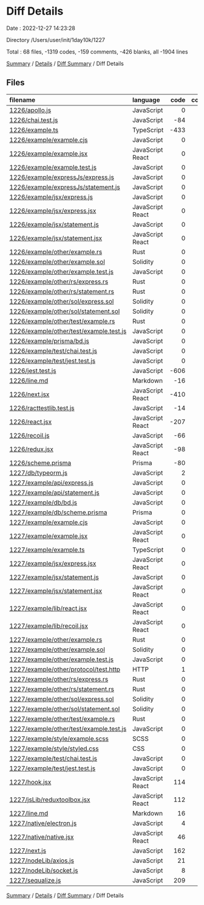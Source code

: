 # Diff Details

Date : 2022-12-27 14:23:28

Directory /Users/user/init/1day10k/1227

Total : 68 files,  -1319 codes, -159 comments, -426 blanks, all -1904 lines

[Summary](results.md) / [Details](details.md) / [Diff Summary](diff.md) / Diff Details

## Files
| filename | language | code | comment | blank | total |
| :--- | :--- | ---: | ---: | ---: | ---: |
| [1226/apollo.js](/1226/apollo.js) | JavaScript | 0 | 0 | -1 | -1 |
| [1226/chai.test.js](/1226/chai.test.js) | JavaScript | -84 | -70 | -72 | -226 |
| [1226/example.ts](/1226/example.ts) | TypeScript | -433 | -61 | -78 | -572 |
| [1226/example/example.cjs](/1226/example/example.cjs) | JavaScript | 0 | 0 | -1 | -1 |
| [1226/example/example.jsx](/1226/example/example.jsx) | JavaScript React | 0 | 0 | -1 | -1 |
| [1226/example/example.test.js](/1226/example/example.test.js) | JavaScript | 0 | 0 | -1 | -1 |
| [1226/example/expressJs/express.js](/1226/example/expressJs/express.js) | JavaScript | 0 | 0 | -1 | -1 |
| [1226/example/expressJs/statement.js](/1226/example/expressJs/statement.js) | JavaScript | 0 | 0 | -1 | -1 |
| [1226/example/jsx/express.js](/1226/example/jsx/express.js) | JavaScript | 0 | 0 | -1 | -1 |
| [1226/example/jsx/express.jsx](/1226/example/jsx/express.jsx) | JavaScript React | 0 | 0 | -1 | -1 |
| [1226/example/jsx/statement.js](/1226/example/jsx/statement.js) | JavaScript | 0 | 0 | -1 | -1 |
| [1226/example/jsx/statement.jsx](/1226/example/jsx/statement.jsx) | JavaScript React | 0 | 0 | -1 | -1 |
| [1226/example/other/example.rs](/1226/example/other/example.rs) | Rust | 0 | 0 | -1 | -1 |
| [1226/example/other/example.sol](/1226/example/other/example.sol) | Solidity | 0 | 0 | -1 | -1 |
| [1226/example/other/example.test.js](/1226/example/other/example.test.js) | JavaScript | 0 | 0 | -1 | -1 |
| [1226/example/other/rs/express.rs](/1226/example/other/rs/express.rs) | Rust | 0 | 0 | -1 | -1 |
| [1226/example/other/rs/statement.rs](/1226/example/other/rs/statement.rs) | Rust | 0 | 0 | -1 | -1 |
| [1226/example/other/sol/express.sol](/1226/example/other/sol/express.sol) | Solidity | 0 | 0 | -1 | -1 |
| [1226/example/other/sol/statement.sol](/1226/example/other/sol/statement.sol) | Solidity | 0 | 0 | -1 | -1 |
| [1226/example/other/test/example.rs](/1226/example/other/test/example.rs) | Rust | 0 | 0 | -1 | -1 |
| [1226/example/other/test/example.test.js](/1226/example/other/test/example.test.js) | JavaScript | 0 | 0 | -1 | -1 |
| [1226/example/prisma/bd.js](/1226/example/prisma/bd.js) | JavaScript | 0 | 0 | -1 | -1 |
| [1226/example/test/chai.test.js](/1226/example/test/chai.test.js) | JavaScript | 0 | 0 | -1 | -1 |
| [1226/example/test/jest.test.js](/1226/example/test/jest.test.js) | JavaScript | 0 | 0 | -1 | -1 |
| [1226/jest.test.js](/1226/jest.test.js) | JavaScript | -606 | -103 | -185 | -894 |
| [1226/line.md](/1226/line.md) | Markdown | -16 | 0 | -1 | -17 |
| [1226/next.jsx](/1226/next.jsx) | JavaScript React | -410 | -69 | -115 | -594 |
| [1226/racttestlib.test.js](/1226/racttestlib.test.js) | JavaScript | -14 | -5 | -7 | -26 |
| [1226/react.jsx](/1226/react.jsx) | JavaScript React | -207 | -40 | -51 | -298 |
| [1226/recoil.js](/1226/recoil.js) | JavaScript | -66 | -26 | -39 | -131 |
| [1226/redux.jsx](/1226/redux.jsx) | JavaScript React | -98 | -43 | -36 | -177 |
| [1226/scheme.prisma](/1226/scheme.prisma) | Prisma | -80 | -48 | -29 | -157 |
| [1227/db/typeorm.js](/1227/db/typeorm.js) | JavaScript | 2 | 2 | 3 | 7 |
| [1227/example/api/express.js](/1227/example/api/express.js) | JavaScript | 0 | 0 | 1 | 1 |
| [1227/example/api/statement.js](/1227/example/api/statement.js) | JavaScript | 0 | 0 | 1 | 1 |
| [1227/example/db/bd.js](/1227/example/db/bd.js) | JavaScript | 0 | 0 | 1 | 1 |
| [1227/example/db/scheme.prisma](/1227/example/db/scheme.prisma) | Prisma | 0 | 0 | 1 | 1 |
| [1227/example/example.cjs](/1227/example/example.cjs) | JavaScript | 0 | 0 | 1 | 1 |
| [1227/example/example.jsx](/1227/example/example.jsx) | JavaScript React | 0 | 0 | 1 | 1 |
| [1227/example/example.ts](/1227/example/example.ts) | TypeScript | 0 | 0 | 1 | 1 |
| [1227/example/jsx/express.jsx](/1227/example/jsx/express.jsx) | JavaScript React | 0 | 0 | 1 | 1 |
| [1227/example/jsx/statement.js](/1227/example/jsx/statement.js) | JavaScript | 0 | 0 | 1 | 1 |
| [1227/example/jsx/statement.jsx](/1227/example/jsx/statement.jsx) | JavaScript React | 0 | 0 | 1 | 1 |
| [1227/example/lib/react.jsx](/1227/example/lib/react.jsx) | JavaScript React | 0 | 0 | 1 | 1 |
| [1227/example/lib/recoil.jsx](/1227/example/lib/recoil.jsx) | JavaScript React | 0 | 0 | 1 | 1 |
| [1227/example/other/example.rs](/1227/example/other/example.rs) | Rust | 0 | 0 | 1 | 1 |
| [1227/example/other/example.sol](/1227/example/other/example.sol) | Solidity | 0 | 0 | 1 | 1 |
| [1227/example/other/example.test.js](/1227/example/other/example.test.js) | JavaScript | 0 | 0 | 1 | 1 |
| [1227/example/other/protocol/test.http](/1227/example/other/protocol/test.http) | HTTP | 1 | 1 | 0 | 2 |
| [1227/example/other/rs/express.rs](/1227/example/other/rs/express.rs) | Rust | 0 | 0 | 1 | 1 |
| [1227/example/other/rs/statement.rs](/1227/example/other/rs/statement.rs) | Rust | 0 | 0 | 1 | 1 |
| [1227/example/other/sol/express.sol](/1227/example/other/sol/express.sol) | Solidity | 0 | 0 | 1 | 1 |
| [1227/example/other/sol/statement.sol](/1227/example/other/sol/statement.sol) | Solidity | 0 | 0 | 1 | 1 |
| [1227/example/other/test/example.rs](/1227/example/other/test/example.rs) | Rust | 0 | 0 | 1 | 1 |
| [1227/example/other/test/example.test.js](/1227/example/other/test/example.test.js) | JavaScript | 0 | 0 | 1 | 1 |
| [1227/example/style/example.scss](/1227/example/style/example.scss) | SCSS | 0 | 0 | 1 | 1 |
| [1227/example/style/styled.css](/1227/example/style/styled.css) | CSS | 0 | 0 | 1 | 1 |
| [1227/example/test/chai.test.js](/1227/example/test/chai.test.js) | JavaScript | 0 | 0 | 1 | 1 |
| [1227/example/test/jest.test.js](/1227/example/test/jest.test.js) | JavaScript | 0 | 0 | 1 | 1 |
| [1227/hook.jsx](/1227/hook.jsx) | JavaScript React | 114 | 20 | 27 | 161 |
| [1227/jsLib/reduxtoolbox.jsx](/1227/jsLib/reduxtoolbox.jsx) | JavaScript React | 112 | 90 | 43 | 245 |
| [1227/line.md](/1227/line.md) | Markdown | 16 | 0 | 1 | 17 |
| [1227/native/electron.js](/1227/native/electron.js) | JavaScript | 4 | 1 | 0 | 5 |
| [1227/native/native.jsx](/1227/native/native.jsx) | JavaScript React | 46 | 2 | 8 | 56 |
| [1227/next.js](/1227/next.js) | JavaScript | 162 | 127 | 49 | 338 |
| [1227/nodeLib/axios.js](/1227/nodeLib/axios.js) | JavaScript | 21 | 11 | 11 | 43 |
| [1227/nodeLib/socket.js](/1227/nodeLib/socket.js) | JavaScript | 8 | 2 | 5 | 15 |
| [1227/sequalize.js](/1227/sequalize.js) | JavaScript | 209 | 50 | 37 | 296 |

[Summary](results.md) / [Details](details.md) / [Diff Summary](diff.md) / Diff Details